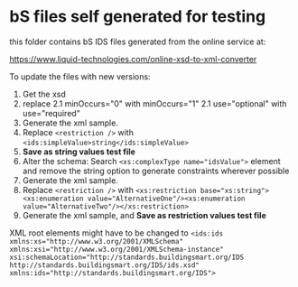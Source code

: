 # bS files self generated for testing

this folder contains bS IDS files generated from the online service at:

https://www.liquid-technologies.com/online-xsd-to-xml-converter

To update the files with new versions:

1. Get the xsd
2. replace 
	2.1 minOccurs="0" with minOccurs="1"
	2.1 use="optional" with use="required"
3. Generate the xml sample.
4. Replace `<restriction />` with `<ids:simpleValue>string</ids:simpleValue>`
5. **Save as string values test file**
6. Alter the schema: Search `<xs:complexType name="idsValue">` element and remove the string option to generate constraints wherever possible
7. Generate the xml sample.
8. Replace `<restriction />` with `<xs:restriction base="xs:string"><xs:enumeration value="AlternativeOne"/><xs:enumeration value="AlternativeTwo"/></xs:restriction>`
9. Generate the xml sample, and **Save as restriction values test file**

XML root elements might have to be changed to `<ids:ids xmlns:xs="http://www.w3.org/2001/XMLSchema" xmlns:xsi="http://www.w3.org/2001/XMLSchema-instance" xsi:schemaLocation="http://standards.buildingsmart.org/IDS http://standards.buildingsmart.org/IDS/ids.xsd" xmlns:ids="http://standards.buildingsmart.org/IDS">`
